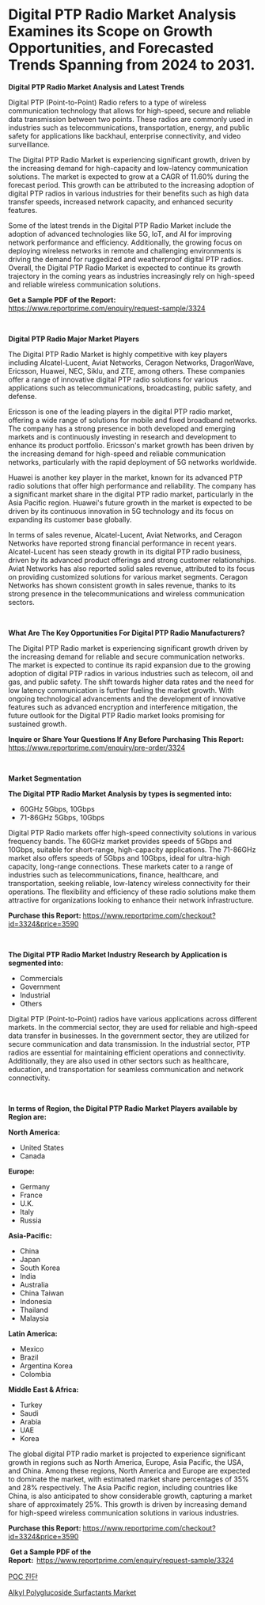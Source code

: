 <p><h1>Digital PTP Radio Market Analysis Examines its Scope on Growth Opportunities, and Forecasted Trends Spanning from 2024 to 2031.</h1></p><p><strong>Digital PTP Radio Market Analysis and Latest Trends</strong></p>
<p><p>Digital PTP (Point-to-Point) Radio refers to a type of wireless communication technology that allows for high-speed, secure and reliable data transmission between two points. These radios are commonly used in industries such as telecommunications, transportation, energy, and public safety for applications like backhaul, enterprise connectivity, and video surveillance.</p><p>The Digital PTP Radio Market is experiencing significant growth, driven by the increasing demand for high-capacity and low-latency communication solutions. The market is expected to grow at a CAGR of 11.60% during the forecast period. This growth can be attributed to the increasing adoption of digital PTP radios in various industries for their benefits such as high data transfer speeds, increased network capacity, and enhanced security features.</p><p>Some of the latest trends in the Digital PTP Radio Market include the adoption of advanced technologies like 5G, IoT, and AI for improving network performance and efficiency. Additionally, the growing focus on deploying wireless networks in remote and challenging environments is driving the demand for ruggedized and weatherproof digital PTP radios. Overall, the Digital PTP Radio Market is expected to continue its growth trajectory in the coming years as industries increasingly rely on high-speed and reliable wireless communication solutions.</p></p>
<p><strong>Get a Sample PDF of the Report:&nbsp;</strong> <a href="https://www.reportprime.com/enquiry/request-sample/3324">https://www.reportprime.com/enquiry/request-sample/3324</a></p>
<p>&nbsp;</p>
<p><strong>Digital PTP Radio Major Market Players</strong></p>
<p><p>The Digital PTP Radio Market is highly competitive with key players including Alcatel-Lucent, Aviat Networks, Ceragon Networks, DragonWave, Ericsson, Huawei, NEC, Siklu, and ZTE, among others. These companies offer a range of innovative digital PTP radio solutions for various applications such as telecommunications, broadcasting, public safety, and defense.</p><p>Ericsson is one of the leading players in the digital PTP radio market, offering a wide range of solutions for mobile and fixed broadband networks. The company has a strong presence in both developed and emerging markets and is continuously investing in research and development to enhance its product portfolio. Ericsson's market growth has been driven by the increasing demand for high-speed and reliable communication networks, particularly with the rapid deployment of 5G networks worldwide.</p><p>Huawei is another key player in the market, known for its advanced PTP radio solutions that offer high performance and reliability. The company has a significant market share in the digital PTP radio market, particularly in the Asia Pacific region. Huawei's future growth in the market is expected to be driven by its continuous innovation in 5G technology and its focus on expanding its customer base globally.</p><p>In terms of sales revenue, Alcatel-Lucent, Aviat Networks, and Ceragon Networks have reported strong financial performance in recent years. Alcatel-Lucent has seen steady growth in its digital PTP radio business, driven by its advanced product offerings and strong customer relationships. Aviat Networks has also reported solid sales revenue, attributed to its focus on providing customized solutions for various market segments. Ceragon Networks has shown consistent growth in sales revenue, thanks to its strong presence in the telecommunications and wireless communication sectors.</p></p>
<p>&nbsp;</p>
<p><strong>What Are The Key Opportunities For Digital PTP Radio Manufacturers?</strong></p>
<p><p>The Digital PTP Radio market is experiencing significant growth driven by the increasing demand for reliable and secure communication networks. The market is expected to continue its rapid expansion due to the growing adoption of digital PTP radios in various industries such as telecom, oil and gas, and public safety. The shift towards higher data rates and the need for low latency communication is further fueling the market growth. With ongoing technological advancements and the development of innovative features such as advanced encryption and interference mitigation, the future outlook for the Digital PTP Radio market looks promising for sustained growth.</p></p>
<p><strong>Inquire or Share Your Questions If Any Before Purchasing This Report:</strong> <a href="https://www.reportprime.com/enquiry/pre-order/3324">https://www.reportprime.com/enquiry/pre-order/3324</a></p>
<p>&nbsp;</p>
<p><strong>Market Segmentation</strong></p>
<p><strong>The Digital PTP Radio Market Analysis by types is segmented into:</strong></p>
<p><ul><li>60GHz 5Gbps, 10Gbps</li><li>71-86GHz 5Gbps, 10Gbps</li></ul></p>
<p><p>Digital PTP Radio markets offer high-speed connectivity solutions in various frequency bands. The 60GHz market provides speeds of 5Gbps and 10Gbps, suitable for short-range, high-capacity applications. The 71-86GHz market also offers speeds of 5Gbps and 10Gbps, ideal for ultra-high capacity, long-range connections. These markets cater to a range of industries such as telecommunications, finance, healthcare, and transportation, seeking reliable, low-latency wireless connectivity for their operations. The flexibility and efficiency of these radio solutions make them attractive for organizations looking to enhance their network infrastructure.</p></p>
<p><strong>Purchase this Report:&nbsp;</strong><a href="https://www.reportprime.com/checkout?id=3324&price=3590">https://www.reportprime.com/checkout?id=3324&price=3590</a></p>
<p>&nbsp;</p>
<p><strong>The Digital PTP Radio Market Industry Research by Application is segmented into:</strong></p>
<p><ul><li>Commercials</li><li>Government</li><li>Industrial</li><li>Others</li></ul></p>
<p><p>Digital PTP (Point-to-Point) radios have various applications across different markets. In the commercial sector, they are used for reliable and high-speed data transfer in businesses. In the government sector, they are utilized for secure communication and data transmission. In the industrial sector, PTP radios are essential for maintaining efficient operations and connectivity. Additionally, they are also used in other sectors such as healthcare, education, and transportation for seamless communication and network connectivity.</p></p>
<p>&nbsp;</p>
<p><strong>In terms of Region, the Digital PTP Radio Market Players available by Region are:</strong></p>
<p>
    <p> <strong> North America: </strong>
        <ul>
            <li>United States</li>
            <li>Canada</li>
        </ul>
        </p> 
    <p> <strong> Europe: </strong>
        <ul>
            <li>Germany</li>
            <li>France</li>
            <li>U.K.</li>
            <li>Italy</li>
            <li>Russia</li>
        </ul>
        </p> 
    <p> <strong> Asia-Pacific: </strong>
        <ul>
            <li>China</li>
            <li>Japan</li>
            <li>South Korea</li>
            <li>India</li>
            <li>Australia</li>
            <li>China Taiwan</li>
            <li>Indonesia</li>
            <li>Thailand</li>
            <li>Malaysia</li>
        </ul>
        </p> 
    <p> <strong> Latin America: </strong>
        <ul>
            <li>Mexico</li>
            <li>Brazil</li>
            <li>Argentina Korea</li>
            <li>Colombia</li>
        </ul>
        </p> 
    <p> <strong> Middle East & Africa: </strong>
        <ul>
            <li>Turkey</li>
            <li>Saudi</li>
            <li>Arabia</li>
            <li>UAE</li>
            <li>Korea</li>
        </ul>
    </p>
    </p>
<p><p>The global digital PTP radio market is projected to experience significant growth in regions such as North America, Europe, Asia Pacific, the USA, and China. Among these regions, North America and Europe are expected to dominate the market, with estimated market share percentages of 35% and 28% respectively. The Asia Pacific region, including countries like China, is also anticipated to show considerable growth, capturing a market share of approximately 25%. This growth is driven by increasing demand for high-speed wireless communication solutions in various industries.</p></p>
<p><strong>Purchase this Report: </strong><a href="https://www.reportprime.com/checkout?id=3324&price=3590">https://www.reportprime.com/checkout?id=3324&price=3590</a></p>
<p>&nbsp;<strong>Get a Sample PDF of the Report:&nbsp;&nbsp;</strong><a href="https://www.reportprime.com/enquiry/request-sample/3324">https://www.reportprime.com/enquiry/request-sample/3324</a></p>
<p><strong></strong></p>
<p><p><a href="https://medium.com/@honeypie6456/poc-%EC%A7%84%EB%8B%A8-%EA%B8%B0%EA%B8%B0-%EC%8B%9C%EC%9E%A5-%EC%A1%B0%EC%82%AC-%EB%B3%B4%EA%B3%A0%EC%84%9C-%EA%B7%B8-%EC%97%AD%EC%82%AC-%EB%B0%8F-2024%EB%85%84%EB%B6%80%ED%84%B0-2031%EB%85%84%EA%B9%8C%EC%A7%80%EC%9D%98-%EC%98%88%EC%B8%A1-bb380b6e8818">POC 진단</a></p><p><a href="https://zircon-bluebell-299.notion.site/Alkyl-Polyglucoside-Surfactants-Market-Size-Reflecting-a-Forecast-Till-2031-Market-By-Type-By-Appl-335a71c99c5d40d4a4809704b99d6d19">Alkyl Polyglucoside Surfactants Market</a></p></p>